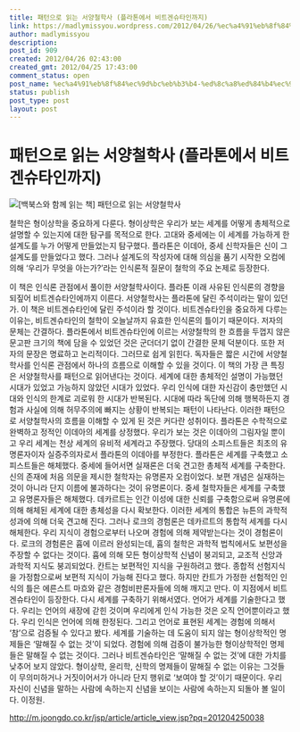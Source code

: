 ```yaml
---
title: 패턴으로 읽는 서양철학사 (플라톤에서 비트겐슈타인까지)
link: https://madlymissyou.wordpress.com/2012/04/26/%ec%a4%91%eb%8f%84%ec%9d%bc%eb%b3%b4-%ed%8c%a8%ed%84%b4%ec%9c%bc%eb%a1%9c-%ec%9d%bd%eb%8a%94-%ec%84%9c%ec%96%91%ec%b2%a0%ed%95%99%ec%82%ac-%ed%94%8c%eb%9d%bc%ed%86%a4%ec%97%90%ec%84%9c-%eb%b9%84/
author: madlymissyou
description: 
post_id: 909
created: 2012/04/26 02:43:00
created_gmt: 2012/04/25 17:43:00
comment_status: open
post_name: %ec%a4%91%eb%8f%84%ec%9d%bc%eb%b3%b4-%ed%8c%a8%ed%84%b4%ec%9c%bc%eb%a1%9c-%ec%9d%bd%eb%8a%94-%ec%84%9c%ec%96%91%ec%b2%a0%ed%95%99%ec%82%ac-%ed%94%8c%eb%9d%bc%ed%86%a4%ec%97%90%ec%84%9c-%eb%b9%84
status: publish
post_type: post
layout: post
---
```


# 패턴으로 읽는 서양철학사 (플라톤에서 비트겐슈타인까지)

![\[백북스와 함께 읽는 책\] 패턴으로 읽는 서양철학사](https://madlymissyou.files.wordpress.com/2015/01/ebb0b1ebb681ec8aa4ec9980-ed95a8eabb98-ec9dbdeb8a94-ecb185-ed8ca8ed84b4ec9cbceba19c-ec9dbdeb8a94-ec849cec9691ecb2a0ed9599ec82ac.jpg?w=429)

철학은 형이상학을 중요하게 다룬다. 형이상학은 우리가 보는 세계를 어떻게 총체적으로 설명할 수 있는지에 대한 탐구를 목적으로 한다. 고대와 중세에는 이 세계를 가능하게 한 설계도를 누가 어떻게 만들었는지 탐구했다. 플라톤은 이데아, 중세 신학자들은 신이 그 설계도를 만들었다고 했다. 그러나 설계도의 작성자에 대해 의심을 품기 시작한 오컴에 의해 ‘우리가 무엇을 아는가?’라는 인식론적 질문이 철학의 주요 논제로 등장한다.

이 책은 인식론 관점에서 풀이한 서양철학사이다. 플라톤 이래 사유된 인식론의 경향을 되짚어 비트겐슈타인에까지 이른다. 서양철학사는 플라톤에 달린 주석이라는 말이 있던가. 이 책은 비트겐슈타인에 달린 주석이라 할 것이다. 비트겐슈타인을 중요하게 다루는 이유는, 비트겐슈타인의 철학이 오늘날까지 유효한 인식론의 틀이기 때문이다. 저자의 문체는 간결하다. 플라톤에서 비트겐슈타인에 이르는 서양철학의 한 흐름을 두껍지 않은 문고판 크기의 책에 담을 수 있었던 것은 군더더기 없이 간결한 문체 덕분이다. 또한 저자의 문장은 명료하고 논리적이다. 그러므로 쉽게 읽힌다. 독자들은 짧은 시간에 서양철학사를 인식론 관점에서 하나의 흐름으로 이해할 수 있을 것이다. 이 책의 가장 큰 특징은 서양철학사를 패턴으로 읽어낸다는 것이다. 세계에 대한 총체적인 설명이 가능했던 시대가 있었고 가능하지 않았던 시대가 있었다. 우리 인식에 대한 자신감이 충만했던 시대와 인식의 한계로 괴로워 한 시대가 반복된다. 시대에 따라 독단에 의해 행복하든지 경험과 사실에 의해 허무주의에 빠지는 상황이 반복되는 패턴이 나타난다. 이러한 패턴으로 서양철학사의 흐름을 이해할 수 있게 된 것은 커다란 성취이다. 플라톤은 수학적으로 완벽하고 정적인 이데아의 세계를 상정했다. 우리가 보는 것은 이데아의 그림자일 뿐이고 우리 세계는 천상 세계의 유비적 세계라고 주장했다. 당대의 소피스트들은 최초의 유명론자이자 실증주의자로서 플라톤의 이데아를 부정한다. 플라톤은 세계를 구축했고 소피스트들은 해체했다. 중세에 들어서면 실재론은 더욱 견고한 총체적 세계를 구축한다. 신의 존재에 처음 의문을 제시한 철학자는 유명론자 오컴이었다. 보편 개념은 실재하는 것이 아니라 단지 이름에 불과하다는 것이 유명론이다. 중세 철학자들은 세계를 구축했고 유명론자들은 해체했다. 데카르트는 인간 이성에 대한 신뢰를 구축함으로써 유명론에 의해 해체된 세계에 대한 총체성을 다시 확보한다. 이러한 세계의 통합은 뉴튼의 과학적 성과에 의해 더욱 견고해 진다. 그러나 로크의 경험론은 데카르트의 통합적 세계를 다시 해체한다. 우리 지식이 경험으로부터 나오며 경험에 의해 제약받는다는 것이 경험론이다. 로크의 경험론은 흄에 이르러 완성되는데, 흄의 철학은 과학적 법칙에서도 보편성을 주장할 수 없다는 것이다. 흄에 의해 모든 형이상학적 신념이 붕괴되고, 교조적 신앙과 과학적 지식도 붕괴되었다. 칸트는 보편적인 지식을 구원하려고 했다. 종합적 선험지식을 가정함으로써 보편적 지식이 가능해 진다고 했다. 하지만 칸트가 가정한 선험적인 인식의 틀은 에른스트 마흐와 같은 경험비판론자들에 의해 깨지고 만다. 이 지점에서 비트겐슈타인이 등장한다. 다시 세계를 구축하기 위해서였다. 언어가 세계를 기술한다고 했다. 우리는 언어의 새장에 갇힌 것이며 우리에게 인식 가능한 것은 오직 언어뿐이라고 했다. 우리 인식은 언어에 의해 한정된다. 그리고 언어로 표현된 세계는 경험에 의해서 ‘참’으로 검증될 수 있다고 봤다. 세계를 기술하는 데 도움이 되지 않는 형이상학적인 명제들은 ‘말해질 수 없는 것’이 되었다. 경험에 의해 검증이 불가능한 형이상학적인 명제들은 말해질 수 없는 것이다. 그러나 비트겐슈타인은 ‘말해질 수 없는 것’에 대한 가치를 낮추어 보지 않았다. 형이상학, 윤리학, 신학의 명제들이 말해질 수 없는 이유는 그것들이 무의미하거나 거짓이어서가 아니라 단지 행위로 ‘보여야 할 것’이기 때문이다. 우리 자신이 신념을 말하는 사람에 속하는지 신념을 보이는 사람에 속하는지 되돌아 볼 일이다. 이정원. 

http://m.joongdo.co.kr/jsp/article/article_view.jsp?pq=201204250038
